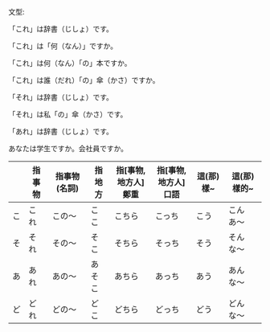 文型:

「これ」は辞書（じしょ）です。



「これ」は「何（なん）」ですか。



「これ」は何（なん）「の」本ですか。



「これ」は誰（だれ）「の」傘（かさ）ですか。



「それ」は辞書（じしょ）です。



「それ」は私「の」傘（かさ）です。



「あれ」は辞書（じしょ）です。



あなたは学生ですか。会社員ですか。



|      | 指事物 | 指事物(名詞) | 指地方 | 指[事物,地方人]<br />鄭重 | 指[事物,地方人]<br />口語 | 這(那)樣~ | 這(那)樣的~ |
| ---- | ------ | ------------ | ------ | ------------------------- | ------------------------- | --------- | ----------- |
| こ   | これ   | この〜       | ここ   | こちら                    | こっち                    | こう      | こんあ〜    |
| そ   | それ   | その〜       | そこ   | そちら                    | そっち                    | そう      | そんな〜    |
| あ   | あれ   | あの〜       | あそこ | あちら                    | あっち                    | あう      | あんな〜    |
| ど   | どれ   | どの〜       | どこ   | どちら                    | どっち                    | どう      | どんな〜    |

